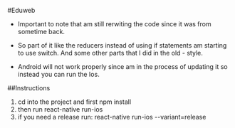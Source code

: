 #Eduweb

- Important to note that am still rerwiting the code since it was from sometime back.

- So part of it like the reducers instead of using if statements am starting to use switch. And some other parts that I did in the old - style.

- Android will not work properly since am in the process of updating it so instead you can run the Ios.

##Instructions
1. cd into the project and first npm install
2. then run react-native run-ios
3. if you need a release run: react-native run-ios --variant=release
